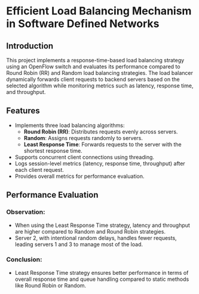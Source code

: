 # Efficient Load Balancing Mechanism in Software Defined Networks

## Introduction
This project implements a response-time-based load balancing strategy using an OpenFlow switch and evaluates its performance compared to Round Robin (RR) and Random load balancing strategies. The load balancer dynamically forwards client requests to backend servers based on the selected algorithm while monitoring metrics such as latency, response time, and throughput.

## Features
- Implements three load balancing algorithms:
  - **Round Robin (RR)**: Distributes requests evenly across servers.
  - **Random**: Assigns requests randomly to servers.
  - **Least Response Time**: Forwards requests to the server with the shortest response time.
- Supports concurrent client connections using threading.
- Logs session-level metrics (latency, response time, throughput) after each client request.
- Provides overall metrics for performance evaluation.

## Performance Evaluation
### Observation:
- When using the Least Response Time strategy, latency and throughput are higher compared to Random and Round Robin strategies.
- Server 2, with intentional random delays, handles fewer requests, leading servers 1 and 3 to manage most of the load.
### Conclusion:
- Least Response Time strategy ensures better performance in terms of overall response time and queue handling compared to static methods like Round Robin or Random.
